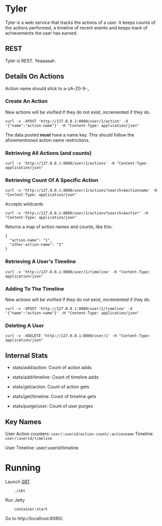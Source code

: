 # Tyler

Tyler is a web service that tracks the actions of a user.  It keeps counts
of the actions performed, a timeline of recent events and keeps track of
achievements the user has earned.

## REST

Tyler is REST. Yeaaaaah.

## Details On Actions

Action name should stick to a-zA-Z0-9\-_

### Create An Action

New actions will be vivified if they do not exist, incremented if they do.

    curl -v -XPOST 'http://127.0.0.1:8080/user/1/action' -d '{"name":"action-name"}' -H "Content-Type: application/json"

The data posted **must** have a name key.  This should follow the aforementioned action name restrictions.

### Retrieving All Actions (and counts)

    curl -v 'http://127.0.0.1:8080/user/1/actions' -H "Content-Type: application/json"

### Retrieving Count Of A Specific Action

    curl -v 'http://127.0.0.1:8080/user/1/actions?search=$actionname' -H "Content-Type: application/json"
    
Accepts wildcards

    curl -v 'http://127.0.0.1:8080/user/1/actions?search=$actio*' -H "Content-Type: application/json"
    
Returns a map of action names and counts, like this:

    {
      "action-name": "1",
      "other-action-name": "2"
    }

### Retrieving A User's Timeline
    
    curl -v 'http://127.0.0.1:8080/user/1/timeline' -H "Content-Type: application/json"

### Adding To The Timeline

New actions will be vivified if they do not exist, incremented if they do.

    curl -v -XPOST 'http://127.0.0.1:8080/user/1/timeline' -d '{"name":"action-name"}' -H "Content-Type: application/json"

### Deleting A User

    curl -v -XDELETE 'http://127.0.0.1:8080/user/1' -H "Content-Type: application/json"

## Internal Stats

* stats/add/action: Count of action adds

* stats/add/timeline: Count of timeline adds

* stats/get/action: Count of action gets

* stats/get/timeline: Count of timeline gets

* stats/purge/user: Count of user purges

## Key Names

User Action counters: `user/:userid/action-count/:actionname`
Timeline: `user/:userid/timeline`

User Timeline: user/:userid/timeline

# Running

Launch [SBT](http://code.google.com/p/simple-build-tool).

        ./sbt

Run Jetty

        container:start

Go to http://localhost:8080/.
